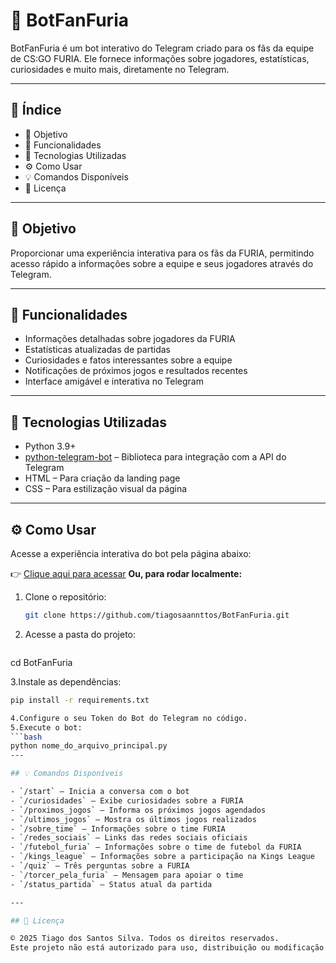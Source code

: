# 🦊 BotFanFuria

BotFanFuria é um bot interativo do Telegram criado para os fãs da equipe de CS:GO FURIA. Ele fornece informações sobre jogadores, estatísticas, curiosidades e muito mais, diretamente no Telegram.

---

## 📌 Índice

- 🎯 Objetivo
- 🧠 Funcionalidades
- 🚀 Tecnologias Utilizadas
- ⚙️ Como Usar
- 💡 Comandos Disponíveis
- 📄 Licença

---

## 🎯 Objetivo

Proporcionar uma experiência interativa para os fãs da FURIA, permitindo acesso rápido a informações sobre a equipe e seus jogadores através do Telegram.

---

## 🧠 Funcionalidades

- Informações detalhadas sobre jogadores da FURIA
- Estatísticas atualizadas de partidas
- Curiosidades e fatos interessantes sobre a equipe
- Notificações de próximos jogos e resultados recentes
- Interface amigável e interativa no Telegram

---

## 🚀 Tecnologias Utilizadas

- Python 3.9+
- [python-telegram-bot](https://python-telegram-bot.org/) – Biblioteca para integração com a API do Telegram
- HTML – Para criação da landing page
- CSS – Para estilização visual da página

---

## ⚙️ Como Usar

Acesse a experiência interativa do bot pela página abaixo:

👉 [Clique aqui para acessar]( https://tiagosaannttos.github.io/BotFanFuria/)
**Ou, para rodar localmente:**

1. Clone o repositório:
   ```bash
   git clone https://github.com/tiagosaannttos/BotFanFuria.git

2. Acesse a pasta do projeto:
   ```bash
  cd BotFanFuria 

3.Instale as dependências:
   ```bash
  pip install -r requirements.txt

4.Configure o seu Token do Bot do Telegram no código.
5.Execute o bot:
   ```bash
  python nome_do_arquivo_principal.py  
---

## 💡 Comandos Disponíveis

- `/start` – Inicia a conversa com o bot
- `/curiosidades` – Exibe curiosidades sobre a FURIA
- `/proximos_jogos` – Informa os próximos jogos agendados
- `/ultimos_jogos` – Mostra os últimos jogos realizados
- `/sobre_time` – Informações sobre o time FURIA
- `/redes_sociais` – Links das redes sociais oficiais
- `/futebol_furia` – Informações sobre o time de futebol da FURIA
- `/kings_league` – Informações sobre a participação na Kings League
- `/quiz` – Três perguntas sobre a FURIA
- `/torcer_pela_furia` – Mensagem para apoiar o time
- `/status_partida` – Status atual da partida

---

## 📄 Licença

© 2025 Tiago dos Santos Silva. Todos os direitos reservados.  
Este projeto não está autorizado para uso, distribuição ou modificação sem permissão expressa.
